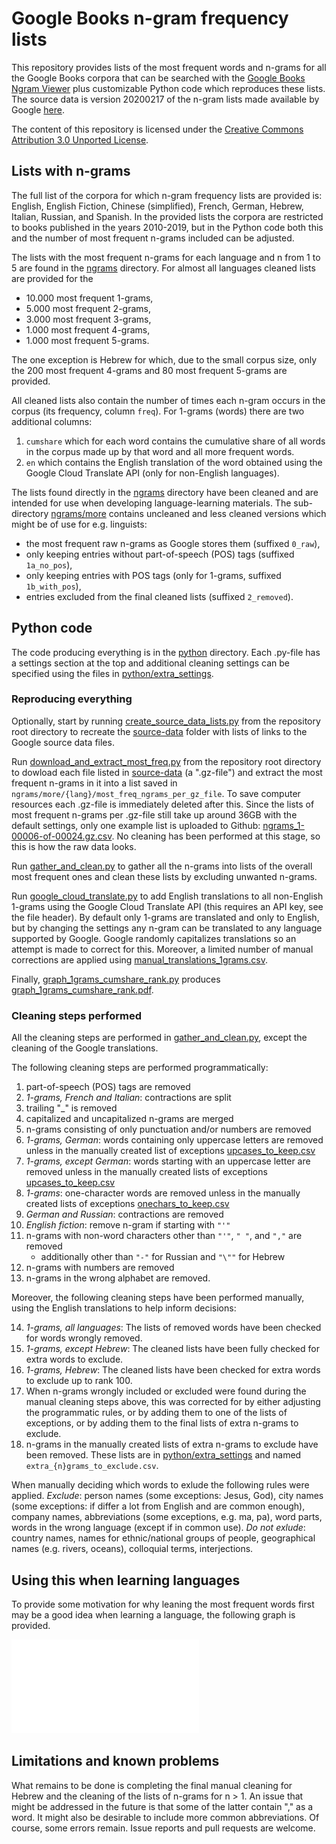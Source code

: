 # Google Books n-gram frequency lists

This repository provides lists of the most frequent words and n-grams for all the Google Books corpora that can be searched with the [Google Books Ngram Viewer](https://books.google.com/ngrams/) plus customizable Python code which reproduces these lists. The source data is version 20200217 of the n-gram lists made available by Google [here](https://storage.googleapis.com/books/ngrams/books/datasetsv3.html).

The content of this repository is licensed under the [Creative Commons Attribution 3.0 Unported License](https://creativecommons.org/licenses/by/3.0/).


## Lists with n-grams

The full list of the corpora for which n-gram frequency lists are provided is: English, English Fiction, Chinese (simplified), French, German, Hebrew, Italian, Russian, and Spanish. In the provided lists the corpora are restricted to books published in the years 2010-2019, but in the Python code both this and the number of most frequent n-grams included can be adjusted.

The lists with the most frequent n-grams for each language and n from 1 to 5 are found in the [ngrams](ngrams) directory. For almost all languages cleaned lists are provided for the

- 10.000 most frequent 1-grams, 
- 5.000 most frequent 2-grams, 
- 3.000 most frequent 3-grams, 
- 1.000 most frequent 4-grams,
- 1.000 most frequent 5-grams.

The one exception is Hebrew for which, due to the small corpus size, only the 200 most frequent 4-grams and 80 most frequent 5-grams are provided. 

All cleaned lists also contain the number of times each n-gram occurs in the corpus (its frequency, column `freq`). For 1-grams (words) there are two additional columns: 

1. `cumshare` which for each word contains the cumulative share of all words in the corpus made up by that word and all more frequent words. 
2. `en` which contains the English translation of the word obtained using the Google Cloud Translate API (only for non-English languages).

The lists found directly in the [ngrams](ngrams) directory have been cleaned and are intended for use when developing language-learning materials. The sub-directory [ngrams/more](ngrams/more) contains uncleaned and less cleaned versions which might be of use for e.g. linguists:

- the most frequent raw n-grams as Google stores them (suffixed `0_raw`),
- only keeping entries without part-of-speech (POS) tags (suffixed `1a_no_pos`),
- only keeping entries with POS tags (only for 1-grams, suffixed `1b_with_pos`),
- entries excluded from the final cleaned lists (suffixed `2_removed`).


## Python code

The code producing everything is in the [python](python) directory. Each .py-file has a settings section at the top and additional cleaning settings can be specified using the files in [python/extra_settings](python/extra_settings).


### Reproducing everything

Optionally, start by running [create_source_data_lists.py](python/create_source_data_lists.py) from the repository root directory to recreate the [source-data](source-data) folder with lists of links to the Google source data files.

Run [download_and_extract_most_freq.py](python/download_and_extract_most_freq.py) from the repository root directory to dowload each file listed in [source-data](source-data) (a ".gz-file") and extract the most frequent n-grams in it into a list saved in `ngrams/more/{lang}/most_freq_ngrams_per_gz_file`. To save computer resources each .gz-file is immediately deleted after this. Since the lists of most frequent n-grams per .gz-file still take up around 36GB with the default settings, only one example list is uploaded to Github: [ngrams_1-00006-of-00024.gz.csv](ngrams/more/english/most_freq_ngrams_per_gz_file/ngrams_1-00006-of-00024.gz.csv). No cleaning has been performed at this stage, so this is how the raw data looks.

Run [gather_and_clean.py](python/gather_and_clean.py) to gather all the n-grams into lists of the overall most frequent ones and clean these lists by excluding unwanted n-grams.

Run [google_cloud_translate.py](python/google_cloud_translate.py) to add English translations to all non-English 1-grams using the Google Cloud Translate API (this requires an API key, see the file header). By default only 1-grams are translated and only to English, but by changing the settings any n-gram can be translated to any language supported by Google. Google randomly capitalizes translations so an attempt is made to correct for this. Moreover, a limited number of manual corrections are applied using [manual_translations_1grams.csv](python/extra_settings/manual_translations_1grams.csv).

Finally, [graph_1grams_cumshare_rank.py](python/graph_1grams_cumshare_rank.py) produces [graph_1grams_cumshare_rank.pdf](graph_1grams_cumshare_rank.pdf). 


### Cleaning steps performed

All the cleaning steps are performed in [gather_and_clean.py](python/gather_and_clean.py), except the cleaning of the Google translations.

The following cleaning steps are performed programmatically: 

1. part-of-speech (POS) tags are removed
2. _1-grams, French and Italian_: contractions are split
3. trailing "_" is removed
4. capitalized and uncapitalized n-grams are merged
5. n-grams consisting of only punctuation and/or numbers are removed
6. _1-grams, German_: words containing only uppercase letters are removed unless in the manually created list of exceptions [upcases_to_keep.csv](python/extra_settings/upcases_to_keep.csv)
7. _1-grams, except German_: words starting with an uppercase letter are removed unless in the manually created lists of exceptions [upcases_to_keep.csv](python/extra_settings/upcases_to_keep.csv)
8. _1-grams_: one-character words are removed unless in the manually created lists of exceptions [onechars_to_keep.csv](python/extra_settings/onechars_to_keep.csv)
9. _German and Russian_: contractions are removed
10. _English fiction_: remove n-gram if starting with `"'"`
11. n-grams with non-word characters other than `"'"`, `" "`, and `","` are removed
	- additionally other than `"-"` for Russian and `"\""` for Hebrew
12. n-grams with numbers are removed
13. n-grams in the wrong alphabet are removed.

Moreover, the following cleaning steps have been performed manually, using the English translations to help inform decisions: 

14. _1-grams, all languages_: The lists of removed words have been checked for words wrongly removed.
15. _1-grams, except Hebrew_: The cleaned lists have been fully checked for extra words to exclude. 
16. _1-grams, Hebrew_: The cleaned lists have been checked for extra words to exclude up to rank 100.
17. When n-grams wrongly included or excluded were found during the manual cleaning steps above, this was corrected for by either adjusting the programmatic rules, or by adding them to one of the lists of exceptions, or by adding them to the final lists of extra n-grams to exclude.
18. n-grams in the manually created lists of extra n-grams to exclude have been removed. These lists are in [python/extra_settings](python/extra_settings) and named `extra_{n}grams_to_exclude.csv`.

When manually deciding which words to exlude the following rules were applied. _Exclude_: person names (some exceptions: Jesus, God), city names (some exceptions: if differ a lot from English and are common enough), company names, abbreviations (some exceptions, e.g. ma, pa), word parts, words in the wrong language (except if in common use). _Do not exlude_: country names, names for ethnic/national groups of people, geographical names (e.g. rivers, oceans), colloquial terms, interjections.


## Using this when learning languages

To provide some motivation for why leaning the most frequent words first may be a good idea when learning a language, the following graph is provided.

![graph_1grams_cumshare_rank.pdf](graph_1grams_cumshare_rank.pdf)


## Limitations and known problems

What remains to be done is completing the final manual cleaning for Hebrew and the cleaning of the lists of n-grams for n > 1. An issue that might be addressed in the future is that some of the latter contain "," as a word. It might also be desirable to include more common abbreviations. Of course, some errors remain. Issue reports and pull requests are welcome.
